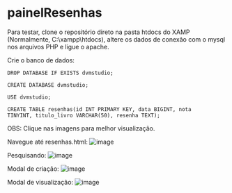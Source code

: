 # painelResenhas

Para testar, clone o repositório direto na pasta htdocs do XAMP (Normalmente, C:\xampp\htdocs), altere os dados de conexão com o mysql nos arquivos PHP e ligue o apache.

Crie o banco de dados:

<code>DROP DATABASE IF EXISTS dvmstudio;</code>

<code>CREATE DATABASE dvmstudio;</code>

<code>USE dvmstudio;</code>

<code>CREATE TABLE resenhas(id INT PRIMARY KEY, data BIGINT, nota TINYINT, titulo_livro VARCHAR(50), resenha TEXT);</code>

OBS: Clique nas imagens para melhor visualização.

Navegue até resenhas.html:
![image](https://user-images.githubusercontent.com/49616553/173188569-c781f035-36af-466e-bc29-95ba3b86c21f.png)

Pesquisando:
![image](https://user-images.githubusercontent.com/49616553/173188586-03716514-3603-4ead-b76c-33c6dc3d108e.png)

Modal de criação:
![image](https://user-images.githubusercontent.com/49616553/173188581-07a628e5-7645-4c46-ab12-ada3d98fb947.png)

Modal de visualização:
![image](https://user-images.githubusercontent.com/49616553/173188594-39927be3-e2bd-4aa2-9dfb-6e52fc949806.png)
